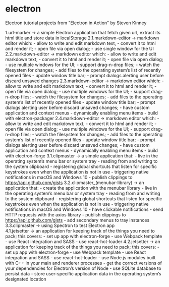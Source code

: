 # electron

Electron tutorial projects from "Electron in Action" by Steven Kinney

1.url-marker -> a simple Electron application that fetch given url, extract its html title and store data in localStorage
2.1.markdown-editor -> markdown editor which:
	- allow to write and edit markdown text, 
	- convert it to html and render it; 
	- open file via open dialog;
	- use single window for the UI
2.2.markdown-editor -> markdown editor which:
	- allow to write and edit markdown text, 
	- convert it to html and render it; 
	- open file via open dialog; 
	- use multiple windows for the UI; 
	- support drag-n-drop files;
	- watch the filesystem for changes;
 	- add files to the operating system’s list of recently opened files
	- update window title bar;
	- prompt dialogs alerting user before discard unsaved changes
2.3.markdown-editor -> markdown editor which:
	- allow to write and edit markdown text, 
	- convert it to html and render it; 
	- open file via open dialog; 
	- use multiple windows for the UI; 
	- support drag-n-drop files;
	- watch the filesystem for changes;
 	- add files to the operating system’s list of recently opened files
	- update window title bar;
	- prompt dialogs alerting user before discard unsaved changes;
	- have custom application and context menus
	- dynamically enabling menu items
	- build with electron-packager
2.4.markdown-editor -> markdown editor which:
	- allow to write and edit markdown text, 
	- convert it to html and render it; 
	- open file via open dialog; 
	- use multiple windows for the UI; 
	- support drag-n-drop files;
	- watch the filesystem for changes;
 	- add files to the operating system’s list of recently opened files
	- update window title bar;
	- prompt dialogs alerting user before discard unsaved changes;
	- have custom application and context menus
	- dynamically enabling menu items
	- build with electron-forge
3.1.clipmaster -> a simple application that:
	- live in the operating system’s menu bar or system tray
	- reading from and writing to the system clipboard
	- registering global shortcuts that listen for specific keystrokes even when the application is not in use
	- triggering native notifications in macOS and Windows 10
	- publish clippings to https://api.github.com/gists
3.2.clipmaster_(menubar-library) -> an application that:
	- create the application with the menubar library
	- live in the operating system’s menu bar or system tray
	- reading from and writing to the system clipboard
	- registering global shortcuts that listen for specific keystrokes even when the application is not in use
	- triggering native notifications in macOS and Windows 10
	- have clickable notifications
	- send HTTP requests with the axios library
	- publish clippings to https://api.github.com/gists
	- add secondary menus to tray instances
3.3.clipmaster -> using Spectron to test Electron app	
4.1.jetsetter -> an application for keeping track of the things you need to pack; this covers:
	- set up app with electron-forge
	- use Webpack template
	- use React integration and SASS
	- use react-hot-loader
4.2.jetsetter -> an application for keeping track of the things you need to pack; this covers:
	- set up app with electron-forge
	- use Webpack template
	- use React integration and SASS
	- use react-hot-loader
	- use Node.js modules built with C++ in your main and renderer processes
	- get the correct versions of your dependencies for Electron’s version of Node
	- use SQLite database to persist data
	- store user-specific application data in the operating system’s designated location